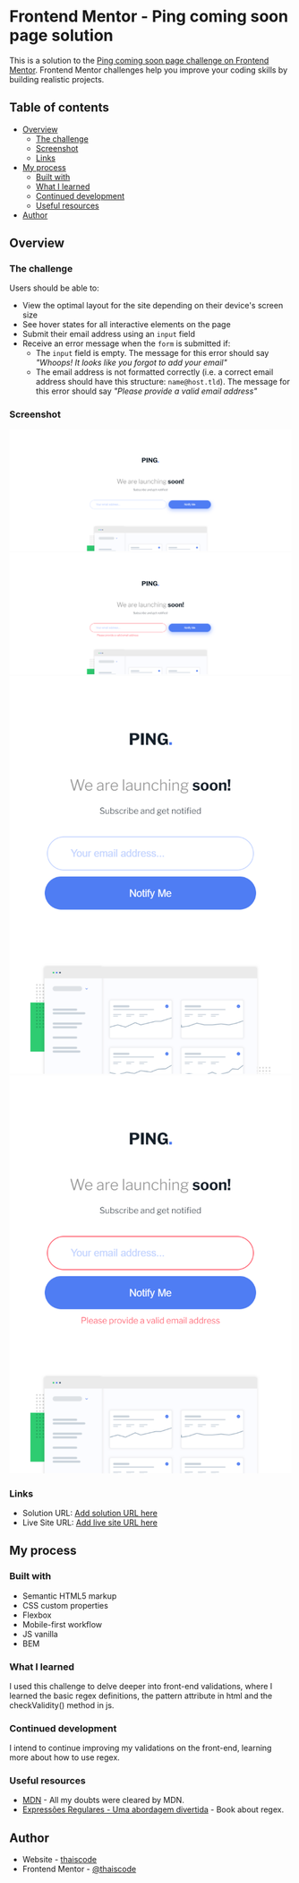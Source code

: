 # Frontend Mentor - Ping coming soon page solution

This is a solution to the [Ping coming soon page challenge on Frontend Mentor](https://www.frontendmentor.io/challenges/ping-single-column-coming-soon-page-5cadd051fec04111f7b848da). Frontend Mentor challenges help you improve your coding skills by building realistic projects. 

## Table of contents

- [Overview](#overview)
  - [The challenge](#the-challenge)
  - [Screenshot](#screenshot)
  - [Links](#links)
- [My process](#my-process)
  - [Built with](#built-with)
  - [What I learned](#what-i-learned)
  - [Continued development](#continued-development)
  - [Useful resources](#useful-resources)
- [Author](#author)

## Overview

### The challenge

Users should be able to:

- View the optimal layout for the site depending on their device's screen size
- See hover states for all interactive elements on the page
- Submit their email address using an `input` field
- Receive an error message when the `form` is submitted if:
	- The `input` field is empty. The message for this error should say *"Whoops! It looks like you forgot to add your email"*
	- The email address is not formatted correctly (i.e. a correct email address should have this structure: `name@host.tld`). The message for this error should say *"Please provide a valid email address"*

### Screenshot

![](/screenshots/desktop.png)
![](/screenshots/desktop-error.png)
![](/screenshots/mobile.png)
![](/screenshots/mobile-error.png)

### Links

- Solution URL: [Add solution URL here](https://www.frontendmentor.io/solutions/ping-coming-soon-page-master-with-js-vanilla-and-validation-on-html-EDKBM0ZO0Y)
- Live Site URL: [Add live site URL here](https://thaiscode.github.io/ping-coming-soon-page-master/)

## My process

### Built with

- Semantic HTML5 markup
- CSS custom properties
- Flexbox
- Mobile-first workflow
- JS vanilla
- BEM

### What I learned

I used this challenge to delve deeper into front-end validations, where I learned the basic regex definitions, the pattern attribute in html and the checkValidity() method in js.

### Continued development

I intend to continue improving my validations on the front-end, learning more about how to use regex.

### Useful resources

- [MDN](https://developer.mozilla.org) - All my doubts were cleared by MDN.
- [Expressões Regulares - Uma abordagem divertida](https://www.piazinho.com.br) - Book about regex.

## Author

- Website - [thaiscode](https://github.com/thaiscode)
- Frontend Mentor - [@thaiscode](https://www.frontendmentor.io/profile/thaiscode)
